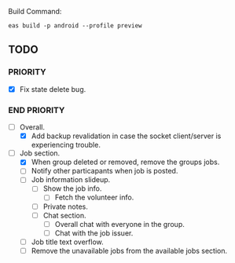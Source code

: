 Build Command:

```
eas build -p android --profile preview
```

## TODO

### PRIORITY

- [x] Fix state delete bug.

### END PRIORITY

- [ ] Overall.
  - [x] Add backup revalidation in case the socket client/server is experiencing trouble.
- [ ] Job section.
  - [x] When group deleted or removed, remove the groups jobs.
  - [ ] Notify other particapants when job is posted.
  - [ ] Job information slideup.
    - [ ] Show the job info.
      - [ ] Fetch the volunteer info.
    - [ ] Private notes.
    - [ ] Chat section.
      - [ ] Overall chat with everyone in the group.
      - [ ] Chat with the job issuer.
  - [ ] Job title text overflow.
  - [ ] Remove the unavailable jobs from the available jobs section.
